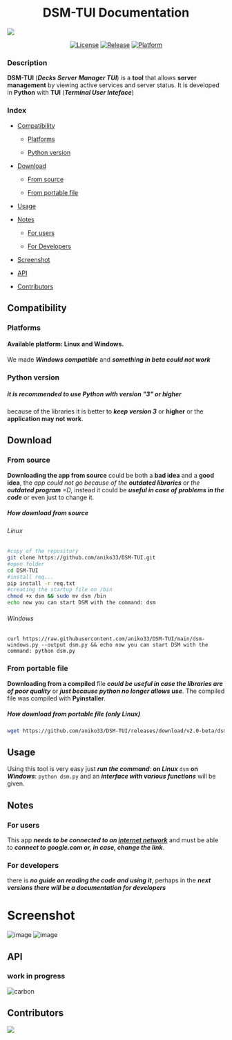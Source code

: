 <h1 align="center">DSM-TUI Documentation</h1>
<img src="https://user-images.githubusercontent.com/76649588/173510635-e12cfbea-890f-4862-a9c3-2065d11edff6.png">
<div align="center">

[![License](https://img.shields.io/badge/License-GPL-blue)](#)
[![Release](https://img.shields.io/badge/Release-v2.0_beta-red)](https://github.com/aniko33/DSM-TUI/releases)
[![Platform](https://img.shields.io/badge/Platforms-Linux_and_Windows(beta)-orange)](#)

</div>

### Description

**DSM-TUI** (***Decks Server Manager TUI***) is a **tool** that allows **server 
management** by viewing active services and server status. It is developed
in **Python** with **TUI** (***Terminal User Inteface***)

### Index

- [Compatibility](https://github.com/aniko33/DSM-TUI/blob/main/README.md#compatibility)
  
  - [Platforms](https://github.com/aniko33/DSM-TUI/blob/main/README.md#platforms)
  
  - [Python version](https://github.com/aniko33/DSM-TUI/blob/main/README.md#python-version)

- [Download](https://github.com/aniko33/DSM-TUI/blob/main/README.md#download)
  
  - [From source](https://github.com/aniko33/DSM-TUI/blob/main/README.md#from-source)
  
  - [From portable file](https://github.com/aniko33/DSM-TUI/blob/main/README.md#from-portable-file)

- [Usage](https://github.com/aniko33/DSM-TUI/blob/main/README.md#usage)

- [Notes](https://github.com/aniko33/DSM-TUI/blob/main/README.md#notes)
  
  - [For users](https://github.com/aniko33/DSM-TUI/blob/main/README.md#for-users)
  
  - [For Developers](https://github.com/aniko33/DSM-TUI/blob/main/README.md#for-developers)

- [Screenshot](https://github.com/aniko33/DSM-TUI/blob/main/README.md#screenshot)

- [API](https://github.com/aniko33/DSM-TUI/blob/main/README.md#API)

- [Contributors](https://github.com/aniko33/DSM-TUI/blob/main/README.md#Contributors)

## Compatibility

### Platforms

#### Available platform: Linux and Windows.

We made ***Windows compatible*** and ***something in beta could not work***

### Python version

##### it is recommended to use Python with version "*3*" or higher

because of the libraries it is better to ***keep version 3*** or **higher** or the **application may not work**.

## Download

### From source

**Downloading the app from source** could be both a **bad idea** and a **good idea**, the *app could not go because of the **outdated libraries** or the **outdated program** =D*, instead it could be ***useful in case of problems in the code*** or even just to change it.

##### How download from source

###### Linux

```bash
#copy of the repository
git clone https://github.com/aniko33/DSM-TUI.git
#open folder
cd DSM-TUI
#install req...
pip install -r req.txt
#creating the startup file on /bin
chmod +x dsm && sudo mv dsm /bin
echo now you can start DSM with the command: dsm
```

###### Windows

```batch
curl https://raw.githubusercontent.com/aniko33/DSM-TUI/main/dsm-windows.py --output dsm.py && echo now you can start DSM with the command: python dsm.py 
```

### From portable file

**Downloading from a compiled** file ***could be useful in case the libraries are of poor quality*** or ***just because python no longer allows use***.
The compiled file was compiled with **Pyinstaller**.

##### How download from portable file (only Linux)

```bash
wget https://github.com/aniko33/DSM-TUI/releases/download/v2.0-beta/dsm && chmod +x dsm && sudo mv dsm /bin && echo now you can start DSM with the command: dsm
```

## Usage

Using this tool is very easy just ***run the command***: **on *Linux*** `dsm` **on *Windows***: `python dsm.py`
and an ***interface with various functions*** will be given.

## Notes

### For users

This app ***needs to be connected to an <u>internet network</u>*** and must be able to ***connect to google.com or, in case, change the link***.

### For developers

there is ***no guide on reading the code and using it***, perhaps in the ***next versions there will be a documentation for developers***

# Screenshot

![image](https://user-images.githubusercontent.com/76649588/173388846-7d874fad-008e-4005-abb3-379deccce3c9.png)
![image](https://user-images.githubusercontent.com/76649588/173388920-46ef8cde-72d1-4fa7-bc89-9a6249d458fc.png)

## API

### work in progress

![carbon](https://user-images.githubusercontent.com/76649588/173517936-ba6224a7-437f-47fd-8b29-b353fadb32b7.png)

## Contributors

<a href="https://github.com/aniko33/DMS-TUI/graphs/contributors">
  <img src="https://contributors-img.web.app/image?repo=aniko33/DMS-TUI" />
</a>
